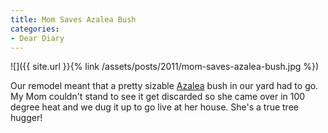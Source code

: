 ```yaml
---
title: Mom Saves Azalea Bush
categories:
- Dear Diary
---
```


![]({{ site.url }}{% link /assets/posts/2011/mom-saves-azalea-bush.jpg %})
  



Our remodel meant that a pretty sizable [Azalea](http://en.wikipedia.org/wiki/Azalea) bush in our yard had to go. My Mom couldn't stand to see it get discarded so she came over in 100 degree heat and we dug it up to go live at her house. She's a true tree hugger!
